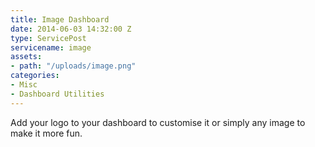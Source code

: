 ```yaml
---
title: Image Dashboard
date: 2014-06-03 14:32:00 Z
type: ServicePost
servicename: image
assets:
- path: "/uploads/image.png"
categories:
- Misc
- Dashboard Utilities
---
```


Add your logo to your dashboard to customise it or simply any image to make it more fun.

